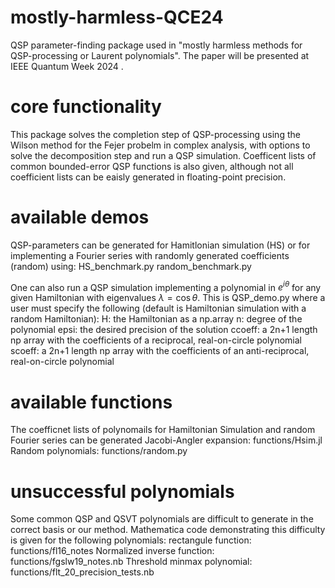 # mostly-harmless-QCE24
QSP parameter-finding package used in "mostly harmless methods for QSP-processing or Laurent polynomials".
The paper will be presented at IEEE Quantum Week 2024 <!--, the ArXiV pre-print is found at (FILL IN)-->.
<!--This repository in unmaintained, see (FILL IN) for an actively maintained QSP parameter-finding package with more options.-->

# core functionality
This package solves the completion step of QSP-processing using the Wilson method for the Fejer probelm in complex analysis, with options to solve the decomposition step and run a QSP simulation. Coefficent lists of common bounded-error QSP functions is also given, although not all coefficient lists can be eaisly generated in floating-point precision.

# available demos
QSP-parameters can be generated for Hamitlonian simulation (HS) or for implementing a Fourier series with randomly generated coefficients (random) using:
HS_benchmark.py
random_benchmark.py

One can also run a QSP simulation implementing a polynomial in $e^{i\theta}$ for any given Hamiltonian with eigenvalues $\lambda=\cos\theta$. This is
QSP_demo.py
where a user must specify the following (default is Hamiltonian simulation with a random Hamiltonian):
H: the Hamiltonian as a np.array
n: degree of the polynomial
epsi: the desired precision of the solution
ccoeff: a 2n+1 length np array with the coefficients of a reciprocal, real-on-circle polynomial
scoeff: a 2n+1 length np array with the coefficients of an anti-reciprocal, real-on-circle polynomial

# available functions
The coefficnet lists of polynomails for Hamiltonian Simulation and random Fourier series can be generated
Jacobi-Angler expansion: functions/Hsim.jl
Random polynomials: functions/random.py

# unsuccessful polynomials
Some common QSP and QSVT polynomials are difficult to generate in the correct basis or our method. 
Mathematica code demonstrating this difficulty is given for the following polynomials:
rectangule function: functions/fl16_notes
Normalized inverse function: functions/fgslw19_notes.nb
Threshold minmax polynomial: functions/flt_20_precision_tests.nb

